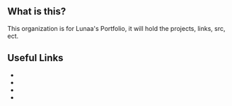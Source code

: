 ## What is this?

This organization is for Lunaa's Portfolio, it will hold the projects, links, src, ect.

## Useful Links
-
-
-
-


